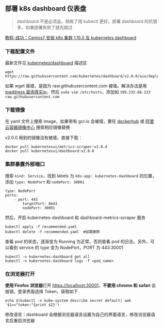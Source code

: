 ## 部署 k8s dashboard 仪表盘

> dashboard 不是必须品，熟练了用 kubectl 更好。部署 dashboard 的坑很多，如果部署失败了就先跳过

[教程-成功：Centos7 安装 k8s 集群 1.15.0 及 kubernetes dashboard](https://juejin.im/post/5d089f49f265da1baa1e7611)

### 下载配置文件

最新文件见 [kubernetes/dashboard](https://github.com/kubernetes/dashboard) 描述区

```
wget https://raw.githubusercontent.com/kubernetes/dashboard/v2.0.0/aio/deploy/recommended.yaml
```

如果 wget 报错，是因为 raw.githubusercontent.com 被墙。解决办法是用 [ipaddress 查询真实ip](https://www.ipaddress.com/)，然后 `sudo vim /etc/hosts`，添加如 `199.232.68.133 raw.githubusercontent.com`

### 下载镜像

在 yaml 文件上搜索 image，如果带有 gcr.io 会被墙，要在 [dockerhub](https://hub.docker.com/) 或 [阿里云容器镜像中心](https://cr.console.aliyun.com/cn-hangzhou/instances/images) 搜索相应镜像替换

v2.0.0 用到的镜像没有被墙，直接下载：

```
docker pull kubernetesui/metrics-scraper:v1.0.4
docker pull kubernetesui/dashboard:v2.0.0
```

### 集群暴露外部端口

搜索 `kind: Service`，找到 labels 为 `k8s-app: kubernetes-dashboard` 的位置，添加 `type: NodePort` 和 `nodePort: 30001`

```
type: NodePort
ports:
	- port: 443
		targetPort: 8443
		nodePort: 30001
```

然后，开启 kubernetes-dashboard 和 dashboard-metrics-scraper 服务

```
kubectl apply -f recommended.yaml
kubectl delete -f recommended.yaml  #如需删除
```

查看 pod 的状态，逐渐变为 Running 为正常，否则查看 pod 的日志。另外，可以看到 service 的 type 变为 NodePort，PORT 为 443:30001

```
kubectl -n kubernetes-dashboard get all
kubectl -n kubernetes-dashboard logs -f <pod_name>
```

### 在浏览器打开

**使用 Firefox 浏览器**打开 <https://localhost:30001>，**不要用 chrome 和 safari** 会报错。登录界面选择 Token，获取如下

```
echo $(kubectl -n kube-system describe secret default| awk '$1=="token:"{print $2}')
```

修改语言：dashboard 会根据浏览器语言设置为自己的界面语言，修改浏览器语言后重启浏览器
